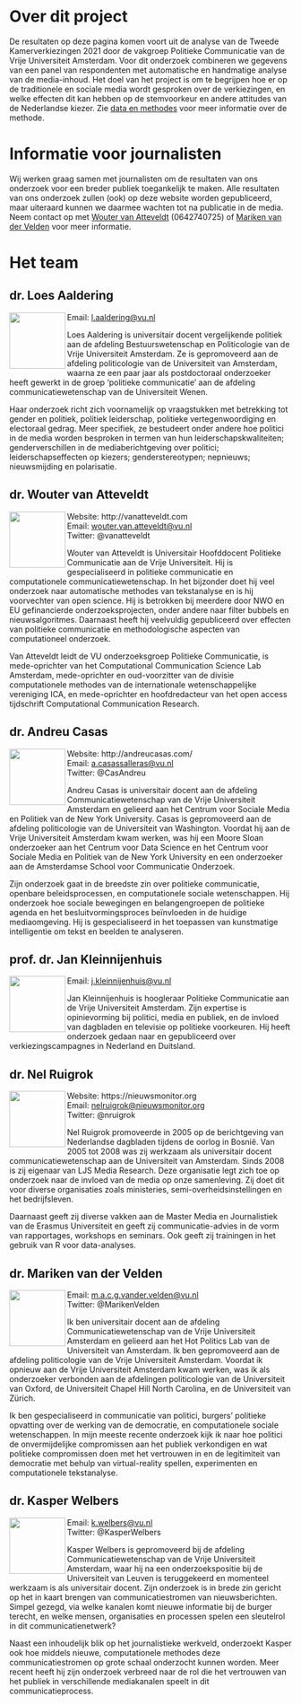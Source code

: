 # Over dit project

De resultaten op deze pagina komen voort uit de analyse van de Tweede Kamerverkiezingen 2021 door de vakgroep Politieke Communicatie van de Vrije Universiteit Amsterdam. Voor dit onderzoek combineren we gegevens van een panel van respondenten met automatische en handmatige analyse van de media-inhoud. Het doel van het project is om te begrijpen hoe er op de traditionele en sociale media wordt gesproken over de verkiezingen, en welke effecten dit kan hebben op de stemvoorkeur en andere attitudes van de Nederlandse kiezer. Zie [data en methodes](methodes.md) voor meer informatie over de methode.

# Informatie voor journalisten

Wij werken graag samen met journalisten om de resultaten van ons onderzoek voor een breder publiek toegankelijk te maken. Alle resultaten van ons onderzoek zullen (ook) op deze website worden gepubliceerd, maar uiteraard kunnen we daarmee wachten tot na publicatie in de media. Neem contact op met [Wouter van Atteveldt](mailto:wouter.van.atteveldt@vu.nl) (0642740725) of [Mariken van der Velden](mailto:m.a.c.g.vander.velden@vu.nl) voor meer informatie. 

# Het team

## dr. Loes Aaldering
<img width="100px" align="left" src="https://research.vu.nl/files-asset/100400066/foto_loes_website.jpg?w=320&f=webp">
Email: <a href="mailto:l.aaldering@vu.nl">l.aaldering@vu.nl</a> <br/>

Loes Aaldering is universitair docent vergelijkende politiek aan de afdeling Bestuurswetenschap en Politicologie van de Vrije Universiteit Amsterdam. Ze is gepromoveerd aan de afdeling politicologie van de Universiteit van Amsterdam, waarna ze een paar jaar als postdoctoraal onderzoeker heeft gewerkt in de groep ‘politieke communicatie’ aan de afdeling communicatiewetenschap van de Universiteit Wenen. 

Haar onderzoek richt zich voornamelijk op vraagstukken met betrekking tot gender en politiek, politiek leiderschap, politieke vertegenwoordiging en electoraal gedrag. Meer specifiek, ze bestudeert onder andere hoe politici in de media worden besproken in termen van hun leiderschapskwaliteiten; genderverschillen in de mediaberichtgeving over politici; leiderschapseffecten op kiezers; genderstereotypen; nepnieuws; nieuwsmijding en polarisatie.

## dr. Wouter van Atteveldt

<img width="100px" src="http://ccs.amsterdam/wp-content/uploads/2020/10/atteveldt-e1604596450550.png" align="left"> 
Website: http://vanatteveldt.com <br/>
Email: <a href="mailto:wouter.van.atteveldt@vu.nl">wouter.van.atteveldt@vu.nl</a> <br/>
Twitter: @vanatteveldt<br/>

Wouter van Atteveldt is Universitair Hoofddocent Politieke Communicatie aan de Vrije Universiteit. Hij is gespecialiseerd in politieke communicatie en computationele communicatiewetenschap. In het bijzonder doet hij veel onderzoek naar automatische methodes van tekstanalyse en is hij voorvechter van open science. Hij is betrokken bij meerdere door NWO en EU gefinancierde onderzoeksprojecten, onder andere naar filter bubbels en nieuwsalgoritmes. Daarnaast heeft hij veelvuldig gepubliceerd over effecten van politieke communicatie en methodologische aspecten van computationeel onderzoek. 

Van Atteveldt leidt de VU onderzoeksgroep Politieke Communicatie, is mede-oprichter van het Computational Communication Science Lab Amsterdam, mede-oprichter en oud-voorzitter van de divisie computationele methodes van de internationale wetenschappelijke vereniging ICA, en mede-oprichter en hoofdredacteur van het open access tijdschrift Computational Communication Research.

## dr. Andreu Casas

<img width="100px" align="left" src="https://i.imgur.com/2ebdhcz.png">
Website: http://andreucasas.com/ <br/>
Email: <a href="mailto:a.casassalleras@vu.nl">a.casassalleras@vu.nl</a><br/>
Twitter: @CasAndreu

Andreu Casas is universitair docent aan de afdeling Communicatiewetenschap van de Vrije Universiteit Amsterdam en gelieerd aan het Centrum voor Sociale Media en Politiek van de New York University. Casas is  gepromoveerd aan de afdeling politicologie van de Universiteit van Washington. Voordat hij aan de Vrije Universiteit Amsterdam kwam werken, was hij een Moore Sloan onderzoeker aan het Centrum voor Data Science en het Centrum voor Sociale Media en Politiek van de New York University en een onderzoeker aan de Amsterdamse School voor Communicatie Onderzoek.

Zijn onderzoek gaat in de breedste zin over politieke communicatie, openbare beleidsprocessen, en computationele sociale wetenschappen. Hij onderzoek hoe sociale bewegingen en belangengroepen de politieke agenda en het besluitvormingsproces beïnvloeden in de huidige mediaomgeving. Hij is gespecialiseerd in het toepassen van kunstmatige intelligentie om tekst en beelden te analyseren.

## prof. dr. Jan Kleinnijenhuis

<img width="100px" align="left" src="https://i1.rgstatic.net/ii/profile.image/272606414766098-1442005842560_Q512/Jan_Kleinnijenhuis.jpg">
Email: <a href="mailto:j.kleinnijenhuis@vu.nl">j.kleinnijenhuis@vu.nl</a>

Jan Kleinnijenhuis is hoogleraar Politieke Communicatie aan de Vrije Universiteit Amsterdam. Zijn expertise is opinievorming bij politici, media en publiek, en de  invloed van dagbladen en televisie op politieke voorkeuren. Hij heeft onderzoek gedaan naar en gepubliceerd over verkiezingscampagnes in Nederland en Duitsland.

## dr. Nel Ruigrok

<img width="100px" align="left" src="https://i.imgur.com/I62j3vM.png">
Website: https://nieuwsmonitor.org <br/>
Email: <a href="mailto:nelruigrok@nieuwsmonitor.org">nelruigrok@nieuwsmonitor.org</a><br/>
Twitter: @nruigrok<br/>

Nel Ruigrok promoveerde in 2005 op de berichtgeving van Nederlandse dagbladen tijdens de oorlog in Bosnië. Van 2005 tot 2008 was zij werkzaam als universitair docent communicatiewetenschap aan de Universiteit van Amsterdam. Sinds 2008 is zij eigenaar van LJS Media Research. Deze organisatie legt zich toe op onderzoek naar de invloed van de media op onze samenleving. Zij doet dit voor diverse organisaties zoals ministeries, semi-overheidsinstellingen en het bedrijfsleven. 

Daarnaast geeft zij diverse vakken aan de Master Media en Journalistiek van de Erasmus Universiteit en geeft zij communicatie-advies in de vorm van rapportages, workshops en seminars. Ook geeft zij trainingen in het gebruik van R voor data-analyses.

## dr. Mariken van der Velden

<img width="100px" align="left" src="https://research.vu.nl/files-asset/73996237/Foto_Mariken_website.JPG?w=320&f=webp">
Email: <a href="mailto:m.a.c.g.vander.velden@vu.nl">m.a.c.g.vander.velden@vu.nl</a><br/>
Twitter: @MarikenVelden<br/>

Ik ben universitair docent aan de afdeling Communicatiewetenschap van de Vrije Universiteit Amsterdam en gelieerd aan het Hot Politics Lab van de Universiteit van Amsterdam. Ik ben gepromoveerd aan de afdeling politicologie van de Vrije Universiteit Amsterdam. Voordat ik opnieuw aan de Vrije Universiteit Amsterdam kwam werken, was ik als onderzoeker verbonden aan de afdelingen politicologie van de Universiteit van Oxford, de Universiteit Chapel Hill North Carolina, en de Universiteit van Zürich.

Ik ben gespecialiseerd in communicatie van politici, burgers’ politieke opvatting over de werking van de democratie, en computationele sociale wetenschappen. In mijn meeste recente onderzoek kijk ik naar hoe politici de onvermijdelijke compromissen aan het publiek verkondigen en wat politieke compromissen doen met het vertrouwen in en de legitimiteit van democratie met behulp van virtual-reality spellen, experimenten en computationele tekstanalyse.

## dr. Kasper Welbers

<img width="100px" align="left" src="https://i.imgur.com/9ojv9VP.png">
Email: <a href="k.welbers@vu.nl">k.welbers@vu.nl</a> <br/>
Twitter: @KasperWelbers <br/>

Kasper Welbers is gepromoveerd bij de afdeling Communicatiewetenschap van de Vrije Universiteit Amsterdam, waar hij na een onderzoekspositie bij de Universiteit van Leuven is teruggekeerd en momenteel werkzaam is als universitair docent. Zijn onderzoek is in brede zin gericht op het in kaart brengen van communicatiestromen van nieuwsberichten. Simpel gezegd, via welke kanalen komt nieuwe informatie bij de burger terecht, en welke mensen, organisaties en processen spelen een sleutelrol in dit communicatienetwerk?

Naast een inhoudelijk blik op het journalistieke werkveld, onderzoekt Kasper ook hoe middels nieuwe, computationele methodes deze communicatiestromen op grote schaal onderzocht kunnen worden. Meer recent heeft hij zijn onderzoek verbreed naar de rol die het vertrouwen van het publiek in verschillende mediakanalen speelt in dit communicatieprocess.
